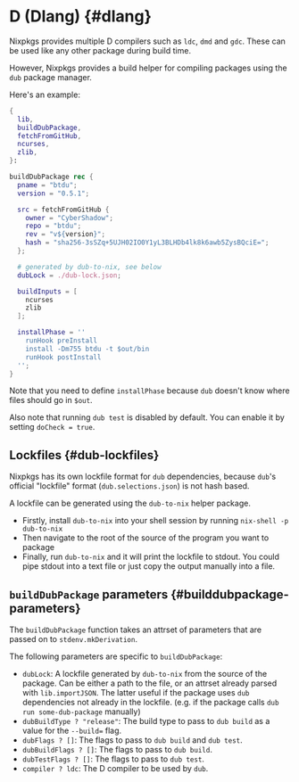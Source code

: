 # D (Dlang) {#dlang}

Nixpkgs provides multiple D compilers such as `ldc`, `dmd` and `gdc`.
These can be used like any other package during build time.

However, Nixpkgs provides a build helper for compiling packages using the `dub` package manager.

Here's an example:
```nix
{
  lib,
  buildDubPackage,
  fetchFromGitHub,
  ncurses,
  zlib,
}:

buildDubPackage rec {
  pname = "btdu";
  version = "0.5.1";

  src = fetchFromGitHub {
    owner = "CyberShadow";
    repo = "btdu";
    rev = "v${version}";
    hash = "sha256-3sSZq+5UJH02IO0Y1yL3BLHDb4lk8k6awb5ZysBQciE=";
  };

  # generated by dub-to-nix, see below
  dubLock = ./dub-lock.json;

  buildInputs = [
    ncurses
    zlib
  ];

  installPhase = ''
    runHook preInstall
    install -Dm755 btdu -t $out/bin
    runHook postInstall
  '';
}
```

Note that you need to define `installPhase` because `dub` doesn't know where files should go in `$out`.

Also note that running `dub test` is disabled by default. You can enable it by setting `doCheck = true`.

## Lockfiles {#dub-lockfiles}
Nixpkgs has its own lockfile format for `dub` dependencies, because `dub`'s official "lockfile" format (`dub.selections.json`) is not hash based.

A lockfile can be generated using the `dub-to-nix` helper package.
* Firstly, install `dub-to-nix` into your shell session by running `nix-shell -p dub-to-nix`
* Then navigate to the root of the source of the program you want to package
* Finally, run `dub-to-nix` and it will print the lockfile to stdout. You could pipe stdout into a text file or just copy the output manually into a file.

## `buildDubPackage` parameters {#builddubpackage-parameters}

The `buildDubPackage` function takes an attrset of parameters that are passed on to `stdenv.mkDerivation`.

The following parameters are specific to `buildDubPackage`:

* `dubLock`: A lockfile generated by `dub-to-nix` from the source of the package. Can be either a path to the file, or an attrset already parsed with `lib.importJSON`.
  The latter useful if the package uses `dub` dependencies not already in the lockfile. (e.g. if the package calls `dub run some-dub-package` manually)
* `dubBuildType ? "release"`: The build type to pass to `dub build` as a value for the `--build=` flag.
* `dubFlags ? []`: The flags to pass to `dub build` and `dub test`.
* `dubBuildFlags ? []`: The flags to pass to `dub build`.
* `dubTestFlags ? []`: The flags to pass to `dub test`.
* `compiler ? ldc`: The D compiler to be used by `dub`.
